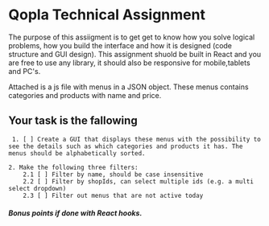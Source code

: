 # Qopla Technical Assignment

The purpose of this assiigment is to get get to know how you solve logical problems, how you build the interface and how it is designed (code structure and GUI design). This assignment shuold be built in React and you are free to use any library, it should also be responsive for mobile,tablets and PC's.

Attached is a js file with menus in a JSON object. These menus contains categories and products with name and price.

## Your task is the fallowing

```
 1. [ ] Create a GUI that displays these menus with the possibility to see the details such as which categories and products it has. The menus should be alphabetically sorted.

2. Make the following three filters:
    2.1 [ ] Filter by name, should be case insensitive
    2.2 [ ] Filter by shopIds, can select multiple ids (e.g. a multi select dropdown)
    2.3 [ ] Filter out menus that are not active today
```

##### Bonus points if done with React hooks.

